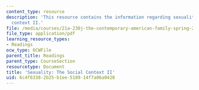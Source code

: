 ```yaml
---
content_type: resource
description: 'This resource contains the information regarding sexuality: The social
  context II.'
file: /media/courses/21a-230j-the-contemporary-american-family-spring-2004/6c4f63382b25b1ee518914f7a06a0428_MIT21A_230JS04_12cancin.pdf
file_type: application/pdf
learning_resource_types:
- Readings
ocw_type: OCWFile
parent_title: Readings
parent_type: CourseSection
resourcetype: Document
title: 'Sexuality: The Social Context II'
uid: 6c4f6338-2b25-b1ee-5189-14f7a06a0428
---
```

